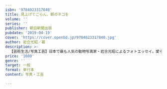 ```yaml
---
isbn: '9784023317840'
title: 見上げてごらん、朝のネコを
volume: ''
series: ''
publisher: 朝日新聞出版
pubdate: '2019-04-19'
cover: 'https://cover.openbd.jp/9784023317840.jpg'
author: 岩合光昭／著
description: >-
  【芸術生活/写真工芸】日本で最も人気の動物写真家・岩合光昭によるフォトエッセイ。愛らしいネコたちが紡ぎ出す小さな物語を、世界と日本の四季とともに味わえる週刊朝日の連載「今週の猫」を書籍化。巻末に、岩合家の新しい兄弟ネコの写真とエピソードも収録予定。
price: '1600'
genre: ''
target: 一般
format: 単行本
content: 写真・工芸

---
```


